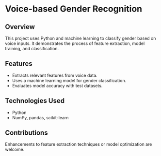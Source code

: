 # Voice-based Gender Recognition

## Overview
This project uses Python and machine learning to classify gender based on voice inputs. It demonstrates the process of feature extraction, model training, and classification.

## Features
- Extracts relevant features from voice data.
- Uses a machine learning model for gender classification.
- Evaluates model accuracy with test datasets.

## Technologies Used
- Python
- NumPy, pandas, scikit-learn

## Contributions
Enhancements to feature extraction techniques or model optimization are welcome.
